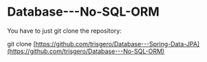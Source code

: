 # Database---No-SQL-ORM

You have to just git clone the repository:

git clone [https://github.com/trisgero/Database---Spring-Data-JPA](https://github.com/trisgero/Database---No-SQL-ORM)

